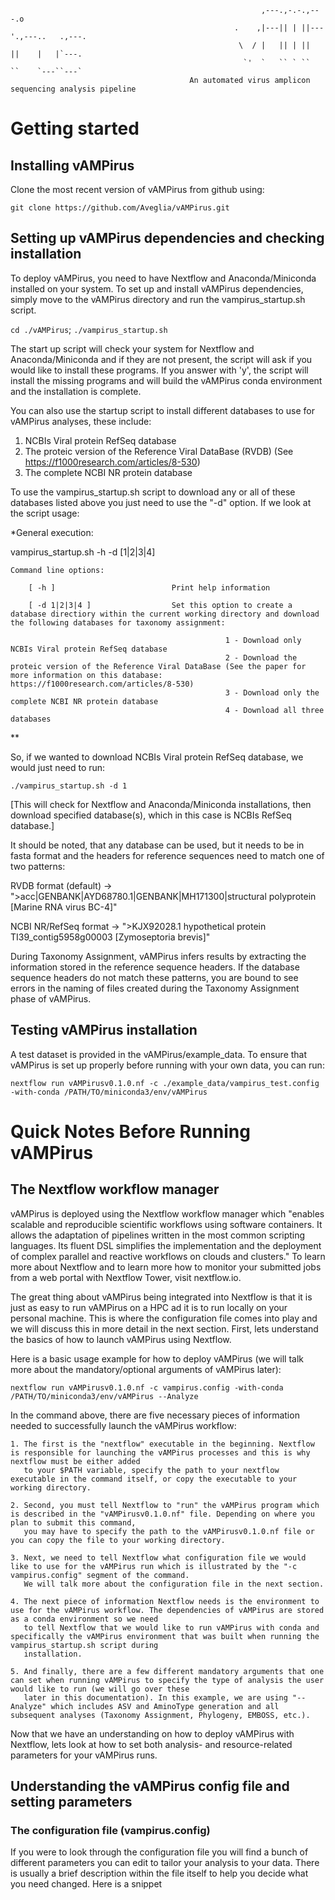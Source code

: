                                                             ,---.,-.-.,---.o
                                                      .    ,|---|| | ||---'.,---..   .,---.
                                                       \  / |   || | ||    ||    |   |`---.
                                                        `'  `   `` ` ``    ``    `---``---`
                                            An automated virus amplicon sequencing analysis pipeline

#


# Getting started

## Installing vAMPirus

Clone the most recent version of vAMPirus from github using:

`git clone https://github.com/Aveglia/vAMPirus.git`

## Setting up vAMPirus dependencies and checking installation

To deploy vAMPirus, you need to have Nextflow and Anaconda/Miniconda installed on your system. To set up and install vAMPirus
dependencies, simply move to the vAMPirus directory and run the vampirus_startup.sh script.

`cd ./vAMPirus`; `./vampirus_startup.sh`

The start up script will check your system for Nextflow and Anaconda/Miniconda and if they are not present, the script will ask
if you would like to install these programs. If you answer with 'y', the script will install the missing programs and will build
the vAMPirus conda environment and the installation is complete.

You can also use the startup script to install different databases to use for vAMPirus analyses, these include:

1. NCBIs Viral protein RefSeq database
2. The proteic version of the Reference Viral DataBase (RVDB) (See https://f1000research.com/articles/8-530)
3. The complete NCBI NR protein database

To use the vampirus_startup.sh script to download any or all of these databases listed above you just need to use the "-d" option.
If we look at the script usage:


*General execution:

vampirus_startup.sh -h -d [1|2|3|4]


    Command line options:

        [ -h ]                       	Print help information

        [ -d 1|2|3|4 ]                  Set this option to create a database directiory within the current working directory and download the following databases for taxonomy assignment:

                                                    1 - Download only NCBIs Viral protein RefSeq database
                                                    2 - Download the proteic version of the Reference Viral DataBase (See the paper for more information on this database: https://f1000research.com/articles/8-530)
                                                    3 - Download only the complete NCBI NR protein database
                                                    4 - Download all three databases

**

So, if we wanted to download NCBIs Viral protein RefSeq database, we would just need to run:

`./vampirus_startup.sh -d 1`

[This will check for Nextflow and Anaconda/Miniconda installations, then download specified database(s), which in this case is NCBIs RefSeq database.]

It should be noted, that any database can be used, but it needs to be in fasta format and the headers for reference sequences need to match
one of two patterns:

RVDB format (default) -> ">acc|GENBANK|AYD68780.1|GENBANK|MH171300|structural polyprotein [Marine RNA virus BC-4]"

NCBI NR/RefSeq format -> ">KJX92028.1 hypothetical protein TI39_contig5958g00003 [Zymoseptoria brevis]"

During Taxonomy Assignment, vAMPirus infers results by extracting the information stored in the reference sequence headers. If the database sequence headers do not match these
patterns, you are bound to see errors in the naming of files created during the Taxonomy Assignment phase of vAMPirus.

## Testing vAMPirus installation

A test dataset is provided in the vAMPirus/example_data. To ensure that vAMPirus is set up properly before running with your own data, you can run:

`nextflow run vAMPirusv0.1.0.nf -c ./example_data/vampirus_test.config -with-conda /PATH/TO/miniconda3/env/vAMPirus`

# Quick Notes Before Running vAMPirus

## The Nextflow workflow manager

vAMPirus is deployed using the Nextflow workflow manager which "enables scalable and reproducible scientific workflows using software containers. It allows the
adaptation of pipelines written in the most common scripting languages. Its fluent DSL simplifies the implementation and the deployment of complex parallel and reactive
workflows on clouds and clusters." To learn more about Nextflow and to learn more how to monitor your submitted jobs from a web portal with Nextflow Tower, visit nextflow.io.

The great thing about vAMPirus being integrated into Nextflow is that it is just as easy to run vAMPirus on a HPC ad it is to run locally on your personal machine. This is
where the configuration file comes into play and we will discuss this in more detail in the next section. First, lets understand the basics of how to launch vAMPirus using
Nextflow.

Here is a basic usage example for how to deploy vAMPirus (we will talk more about the mandatory/optional arguments of vAMPirus later):

`nextflow run vAMPirusv0.1.0.nf -c vampirus.config -with-conda /PATH/TO/miniconda3/env/vAMPirus --Analyze`

In the command above, there are five necessary pieces of information needed to successfully launch the vAMPirus workflow:

    1. The first is the "nextflow" executable in the beginning. Nextflow is responsible for launching the vAMPirus processes and this is why nextflow must be either added
       to your $PATH variable, specify the path to your nextflow executable in the command itself, or copy the executable to your working directory.

    2. Second, you must tell Nextflow to "run" the vAMPirus program which is described in the "vAMPirusv0.1.0.nf" file. Depending on where you plan to submit this command,
       you may have to specify the path to the vAMPirusv0.1.0.nf file or you can copy the file to your working directory.

    3. Next, we need to tell Nextflow what configuration file we would like to use for the vAMPirus run which is illustrated by the "-c vampirus.config" segment of the command.
       We will talk more about the configuration file in the next section.

    4. The next piece of information Nextflow needs is the environment to use for the vAMPirus workflow. The dependencies of vAMPirus are stored as a conda environment so we need
       to tell Nextflow that we would like to run vAMPirus with conda and specifically the vAMPirus environment that was built when running the vampirus_startup.sh script during
       installation.

    5. And finally, there are a few different mandatory arguments that one can set when running vAMPirus to specify the type of analysis the user would like to run (we will go over these
       later in this documentation). In this example, we are using "--Analyze" which includes ASV and AminoType generation and all subsequent analyses (Taxonomy Assignment, Phylogeny, EMBOSS, etc.).

Now that we have an understanding on how to deploy vAMPirus with Nextflow, lets look at how to set both analysis- and resource-related parameters for your vAMPirus runs.

## Understanding the vAMPirus config file and setting parameters

### The configuration file (vampirus.config)

If you were to look through the configuration file you will find a bunch of different parameters you can edit to tailor your analysis to your data. There is usually a brief description within the
file itself to help you decide what you need changed. Here is a snippet 
